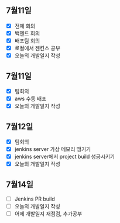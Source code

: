 ## 7월11일

- [x] 전체 회의
- [x] 백엔드 회의
- [x] 배포팀 회의
- [x] 로컬에서 젠킨스 공부
- [x] 오늘의 개발일지 작성

## 7월11일

- [x] 팀회의
- [x] aws 수동 배포
- [x] 오늘의 개발일지 작성

## 7월12일

- [x] 팀회의
- [x] jenkins server 가상 메모리 땡기기
- [x] jenkins server에서 project build 성공시키기
- [x] 오늘의 개발일지 작성

## 7월14일

- [ ] Jenkins PR build
- [ ] 오늘의 개발일지 작성
- [ ] 어제 개발일지 재점검, 추가공부
